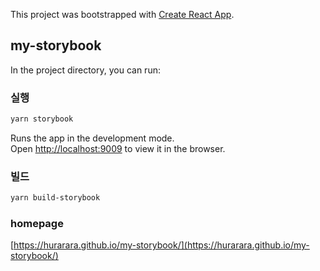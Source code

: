 This project was bootstrapped with [Create React App](https://github.com/facebook/create-react-app).

## my-storybook

In the project directory, you can run:

### 실행
```bash
yarn storybook
```
Runs the app in the development mode.<br />
Open [http://localhost:9009](http://localhost:9000) to view it in the browser.

### 빌드
```bash
yarn build-storybook
```

### homepage
[https://hurarara.github.io/my-storybook/](https://hurarara.github.io/my-storybook/)